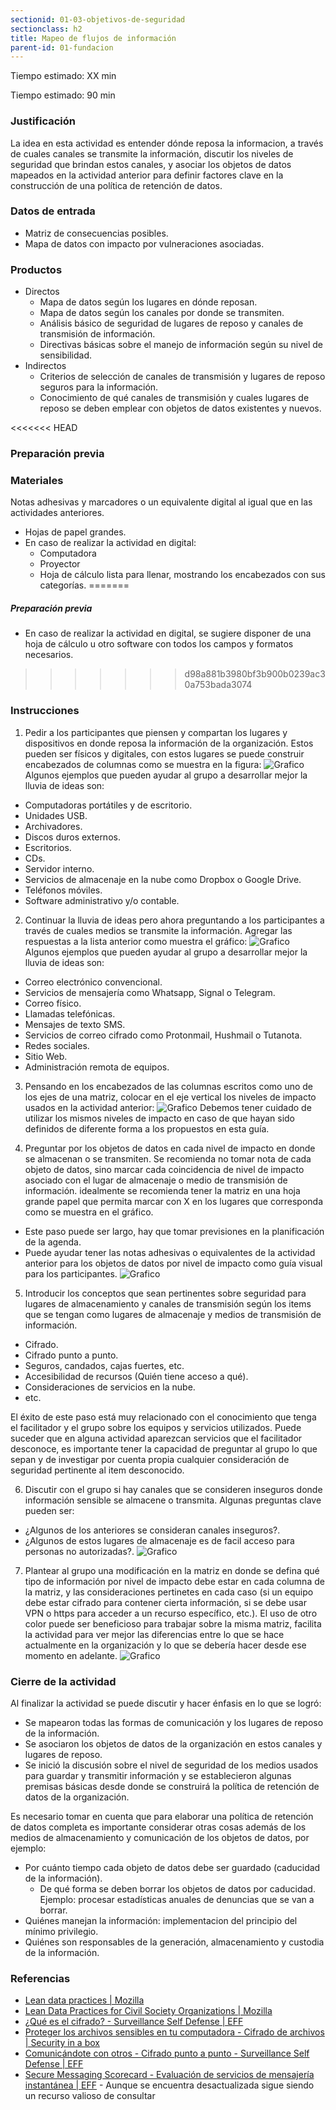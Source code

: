 ```yaml
---
sectionid: 01-03-objetivos-de-seguridad
sectionclass: h2
title: Mapeo de flujos de información
parent-id: 01-fundacion
---
```

Tiempo estimado: XX min

Tiempo estimado: 90 min

### Justificación
La idea en esta actividad es entender dónde reposa la informacion, a través de cuales canales se transmite la información, discutir los niveles de seguridad que brindan estos canales, y asociar los objetos de datos mapeados en la actividad anterior para definir factores clave en la construcción de una política de retención de datos.

### Datos de entrada
* Matriz de consecuencias posibles.
* Mapa de datos con impacto por vulneraciones asociadas.

### Productos
* Directos
  * Mapa de datos según los lugares en dónde reposan.
  * Mapa de datos según los canales por donde se transmiten.
  * Análisis básico de seguridad de lugares de reposo y canales de transmisión de información.
  * Directivas básicas sobre el manejo de información según su nivel de sensibilidad.
* Indirectos
  * Criterios de selección de canales de transmisión y lugares de reposo seguros para la información.
  * Conocimiento de qué canales de transmisión y cuales lugares de reposo se deben emplear con objetos de datos existentes y nuevos.

<<<<<<< HEAD

### Preparación previa


### Materiales

Notas adhesivas y marcadores o un equivalente digital al igual que en las actividades anteriores.
* Hojas de papel grandes.
* En caso de realizar la actividad en digital: 
   * Computadora
   * Proyector 
   * Hoja de cálculo lista para llenar, mostrando los encabezados con sus categorías.
=======
##### Preparación previa
* En caso de realizar la actividad en digital, se sugiere disponer de una hoja de cálculo u otro software con todos los campos y formatos necesarios.
>>>>>>> d98a881b3980bf3b900b0239ac30a753bada3074


### Instrucciones
1. Pedir a los participantes que piensen y compartan los lugares y dispositivos en donde reposa la información de la organización. Estos pueden ser físicos y digitales, con estos lugares se puede construir encabezados de columnas como se muestra en la figura:
  ![Grafico](../img/0104/bocetos-sda-0104-1.png)
  Algunos ejemplos que pueden ayudar al grupo a desarrollar mejor la lluvia de ideas son:
  * Computadoras portátiles y de escritorio.
  * Unidades USB.
  * Archivadores.
  * Discos duros externos.
  * Escritorios.
  * CDs.
  * Servidor interno.
  * Servicios de almacenaje en la nube como Dropbox o Google Drive.
  * Teléfonos móviles.
  * Software administrativo y/o contable.
2. Continuar la lluvia de ideas pero ahora preguntando a los participantes a través de cuales medios se transmite la información. Agregar las respuestas a la lista anterior como muestra el gráfico:
  ![Grafico](../img/0104/bocetos-sda-0104-2.png)
  Algunos ejemplos que pueden ayudar al grupo a desarrollar mejor la lluvia de ideas son:
  * Correo electrónico convencional.
  * Servicios de mensajería como Whatsapp, Signal o Telegram.
  * Correo físico.
  * Llamadas telefónicas.
  * Mensajes de texto SMS.
  * Servicios de correo cifrado como Protonmail, Hushmail o Tutanota.
  * Redes sociales.
  * Sitio Web.
  * Administración remota de equipos.
3. Pensando en los encabezados de las columnas escritos como uno de los ejes de una matriz, colocar en el eje vertical los niveles de impacto usados en la actividad anterior:
  ![Grafico](../img/0104/bocetos-sda-0104-3.png)
  Debemos tener cuidado de utilizar los mismos niveles de impacto en caso de que hayan sido definidos de diferente forma a los propuestos en esta guía.
 
4. Preguntar por los objetos de datos en cada nivel de impacto en donde se almacenan o se transmiten. Se recomienda no tomar nota de cada objeto de datos, sino marcar cada coincidencia de nivel de impacto asociado con el lugar de almacenaje o medio de transmisión de información. idealmente se recomienda tener la matriz en una hoja grande papel que permita marcar con X en los lugares que corresponda como se muestra en el gráfico.
  * Este paso puede ser largo, hay que tomar previsiones en la planificación de la agenda.
  * Puede ayudar tener las notas adhesivas o equivalentes de la actividad anterior para los objetos de datos por nivel de impacto como guía visual para los participantes.
  ![Grafico](../img/0104/bocetos-sda-0104-4.png)
5. Introducir los conceptos que sean pertinentes sobre seguridad para lugares de almacenamiento y canales de transmisión según los items que se tengan como lugares de almacenaje y medios de transmisión de información.
  * Cifrado.
  * Cifrado punto a punto.
  * Seguros, candados, cajas fuertes, etc.
  * Accesibilidad de recursos (Quién tiene acceso a qué).
  * Consideraciones de servicios en la nube.
  * etc.

  El éxito de este paso está muy relacionado con el conocimiento que tenga el facilitador y el grupo sobre los equipos y servicios utilizados. Puede suceder que en alguna actividad aparezcan servicios que el facilitador desconoce, es importante tener la capacidad de preguntar al grupo lo que sepan y de investigar por cuenta propia cualquier consideración de seguridad pertinente al item desconocido.
  
6. Discutir con el grupo si hay canales que se consideren inseguros donde información sensible se almacene o transmita. Algunas preguntas clave pueden ser:
  * ¿Algunos de los anteriores se consideran canales inseguros?.
  * ¿Algunos de estos lugares de almacenaje es de facil acceso para personas no autorizadas?.
  ![Grafico](../img/0104/bocetos-sda-0104-5.png)
7. Plantear al grupo una modificación en la matriz en donde se defina qué tipo de información por nivel de impacto debe estar en cada columna de la matriz, y las consideraciones pertinetes en cada caso (si un equipo debe estar cifrado para contener cierta información, si se debe usar VPN o https para acceder a un recurso específico, etc.). El uso de otro color puede ser beneficioso para trabajar sobre la misma matriz, facilita la actividad para ver mejor las diferencias entre lo que se hace actualmente en la organización y lo que se debería hacer desde ese momento en adelante.
  ![Grafico](../img/0104/bocetos-sda-0104-6.png)

### Cierre de la actividad
Al finalizar la actividad se puede discutir y hacer énfasis en lo que se logró:
* Se mapearon todas las formas de comunicación y los lugares de reposo de la información.
* Se asociaron los objetos de datos de la organización en estos canales y lugares de reposo.
* Se inició la discusión sobre el nivel de seguridad de los medios usados para guardar y transmitir información y se establecieron algunas premisas básicas desde donde se construirá la política de retención de datos de la organización.

Es necesario tomar en cuenta que para elaborar una política de retención de datos completa es importante considerar otras cosas además de los medios de almacenamiento y comunicación de los objetos de datos, por ejemplo:
* Por cuánto tiempo cada objeto de datos debe ser guardado (caducidad de la información).
  * De qué forma se deben borrar los objetos de datos por caducidad. Ejemplo: procesar estadísticas anuales de denuncias que se van a borrar.
* Quiénes manejan la información: implementacion del principio del mínimo privilegio.
* Quiénes son responsables de la generación, almacenamiento y custodia de la información.

### Referencias
* [Lean data practices | Mozilla](https://github.com/mozilla/lean-data-practices)
* [Lean Data Practices for Civil Society Organizations | Mozilla ](https://github.com/mozilla/lean-data-practices-cso)
* [¿Qué es el cifrado? - Surveillance Self Defense | EFF](https://ssd.eff.org/es/module/%C2%BFqu%C3%A9-es-el-cifrado)
* [Proteger los archivos sensibles en tu computadora - Cifrado de archivos | Security in a box](https://securityinabox.org/es/guide/secure-file-storage/)
* [Comunicándote con otros - Cifrado punto a punto - Surveillance Self Defense | EFF](https://ssd.eff.org/es/module/comunic%C3%A1ndote-con-otros#1)
* [Secure Messaging Scorecard - Evaluación de servicios de mensajería instantánea | EFF](https://www.eff.org/node/82654) - Aunque se encuentra desactualizada sigue siendo un recurso valioso de consultar
